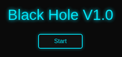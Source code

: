 <!DOCTYPE html>
<html lang="en">
<head>
  <meta charset="UTF-8">
  <meta name="viewport" content="width=device-width, initial-scale=1.0">
  <meta name="description" content="Black Hole V1.0: Open-source wireless testing tool powered by RTL8720DN.">
  <meta name="keywords" content="Black Hole, wireless testing, RTL8720, cybersecurity, open-source">
  <meta name="author" content="unnamedperson488">
  <meta property="og:title" content="Black Hole V1.0">
  <meta property="og:description" content="Explore wireless testing with Black Hole V1.0.">
  <meta property="og:image" content="https://via.placeholder.com/1200x630?text=Black+Hole+V1.0">
  <meta property="og:url" content="https://unnamedperson488.github.io/BlackHoleV1.0">
  <meta name="twitter:card" content="summary_large_image">
  <meta http-equiv="Content-Security-Policy" content="default-src 'self'; script-src 'self' https://cdnjs.cloudflare.com; style-src 'self' 'unsafe-inline' https://cdnjs.cloudflare.com; img-src 'self' https://via.placeholder.com https://raw.githubusercontent.com; connect-src 'self' https://github.com; frame-src 'self' https://www.youtube.com;">
  <link rel="stylesheet" href="https://cdnjs.cloudflare.com/ajax/libs/font-awesome/6.4.0/css/all.min.css">
  <link href="https://fonts.googleapis.com/css2?family=Orbitron:wght@400;700&display=swap" rel="stylesheet">
  <title>Black Hole V1.0</title>
  <style>
    :root {
      --primary-color: #00eaff;
      --accent-color: #22ff00;
      --bg-color: #0a0a0a;
      --card-bg: rgba(17, 17, 17, 0.8);
      --text-color: #e0e0e0;
      --shadow-glow: 0 0 10px rgba(0, 234, 255, 0.4);
    }
    [data-theme="light"] {
      --bg-color: #e6f3ff;
      --card-bg: rgba(255, 255, 255, 0.95);
      --text-color: #1a1a1a;
      --shadow-glow: 0 0 8px rgba(0, 234, 255, 0.3);
      --primary-color: #00b7eb;
      --accent-color: #1ae01a;
    }
    body {
      background-color: var(--bg-color);
      color: var(--text-color);
      font-family: 'Orbitron', sans-serif;
      font-size: 18px;
      line-height: 1.6;
      margin: 0;
      position: relative;
      overflow-x: hidden;
      transition: background-color 0.3s ease, color 0.3s ease;
    }
    #boot-screen {
      position: fixed;
      top: 0;
      left: 0;
      width: 100%;
      height: 100%;
      background: #0a0a0a;
      display: flex;
      flex-direction: column;
      justify-content: center;
      align-items: center;
      z-index: 10000;
      opacity: 1;
      transition: opacity 0.5s ease;
    }
    #boot-screen.hidden {
      opacity: 0;
      pointer-events: none;
    }
    .boot-logo {
      font-size: 2.5rem;
      color: var(--primary-color);
      text-shadow: 0 0 10px var(--primary-color);
      animation: pulse 1.5s infinite;
      margin-bottom: 20px;
    }
    .boot-progress {
      width: 200px;
      height: 10px;
      background: #111;
      border: 2px solid var(--primary-color);
      border-radius: 5px;
      overflow: hidden;
      margin-bottom: 20px;
    }
    .boot-progress-fill {
      width: 0;
      height: 100%;
      background: var(--accent-color);
      transition: width 0.3s ease;
    }
    .start-button {
      width: 120px;
      height: 40px;
      background: #111;
      border: 2px solid var(--primary-color);
      border-radius: 6px;
      color: var(--primary-color);
      font-family: 'Orbitron', sans-serif;
      font-size: 1rem;
      font-weight: 500;
      cursor: pointer;
      box-shadow: var(--shadow-glow);
      transition: all 0.3s ease;
    }
    .start-button:hover {
      background: rgba(0, 234, 255, 0.2);
      transform: scale(1.05);
      box-shadow: 0 0 15px rgba(0, 234, 255, 0.7);
      animation: neon-flicker 0.5s ease-in-out;
    }
    .start-button:active, .start-button.pulse {
      animation: glow-burst 0.2s;
    }
    .start-button:disabled {
      opacity: 0.5;
      cursor: not-allowed;
    }
    @keyframes pulse {
      0%, 100% { transform: scale(1); }
      50% { transform: scale(1.05); }
    }
    @keyframes neon-flicker {
      0%, 100% { box-shadow: 0 0 10px var(--primary-color); }
      50% { box-shadow: 0 0 20px var(--primary-color), 0 0 30px var(--primary-color); }
    }
    @keyframes glow-burst {
      0% { box-shadow: 0 0 10px var(--primary-color); }
      50% { box-shadow: 0 0 20px var(--primary-color), 0 0 40px var(--primary-color); }
      100% { box-shadow: 0 0 10px var(--primary-color); }
    }
    .stars, .twinkling, .clouds {
      position: fixed;
      top: 0;
      left: 0;
      width: 100%;
      height: 100%;
      z-index: -1;
      opacity: 0;
      transition: opacity 1s ease;
    }
    .stars.loaded, .twinkling.loaded, .clouds.loaded {
      opacity: 1;
    }
    .stars {
      background: var(--bg-color) url('https://raw.githubusercontent.com/SelfMadeSystem/uiverse-contributions/main/quiet-snail-9/stars.png') repeat top center;
    }
    .twinkling {
      background: transparent url('https://raw.githubusercontent.com/SelfMadeSystem/uiverse-contributions/main/quiet-snail-9/twinkling.png') repeat top center;
      animation: move-twink-back 200s linear infinite;
    }
    .clouds {
      background: transparent url('https://raw.githubusercontent.com/SelfMadeSystem/uiverse-contributions/main/quiet-snail-9/clouds.png') repeat top center;
      animation: move-clouds-back 200s linear infinite;
      opacity: 0.5;
    }
    @keyframes move-twink-back {
      from { background-position: 0 0; }
      to { background-position: -10000px 5000px; }
    }
    @keyframes move-clouds-back {
      from { background-position: 0 0; }
      to { background-position: 10000px 0; }
    }
    .loading-spinner {
      position: fixed;
      top: 50%;
      left: 50%;
      transform: translate(-50%, -50%);
      border: 4px solid var(--primary-color);
      border-top: 4px solid var(--accent-color);
      border-radius: 50%;
      width: 40px;
      height: 40px;
      animation: spin 1s linear infinite;
      z-index: 9999;
      opacity: 0;
      transition: opacity 0.5s ease;
    }
    .loading-spinner.visible {
      opacity: 1;
    }
    @keyframes spin {
      0% { transform: translate(-50%, -50%) rotate(0deg); }
      100% { transform: translate(-50%, -50%) rotate(360deg); }
    }
    .wrapper {
      width: 100%;
      background: var(--card-bg);
      padding: 10px 0;
      position: sticky;
      top: 0;
      z-index: 1000;
      box-shadow: var(--shadow-glow);
      backdrop-filter: blur(5px);
      display: none;
    }
    .wrapper.visible {
      display: block;
    }
    .text {
      display: flex;
      justify-content: center;
      align-items: center;
      border: 2px solid var(--primary-color);
      border-left: none;
      border-right: none;
      padding: 5px 0;
      box-shadow: var(--shadow-glow);
    }
    .name {
      font-size: 2.5rem;
      color: var(--primary-color);
      text-shadow: 0 0 5px var(--primary-color);
      font-weight: 700;
      text-align: center;
      margin: 0;
      padding: 10px 0;
    }
    .nav-wrapper {
      display: flex;
      justify-content: center;
      padding: 10px 0;
      display: none;
    }
    .nav-wrapper.visible {
      display: flex;
    }
    .card.nav-card {
      width: 100%;
      max-width: 900px;
      background: var(--card-bg);
      border: 2px solid var(--primary-color);
      border-radius: 10px;
      padding: 15px;
      box-shadow: var(--shadow-glow);
      backdrop-filter: blur(5px);
    }
    .card.nav-card .list {
      list-style: none;
      display: flex;
      flex-direction: row;
      flex-wrap: wrap;
      gap: 10px;
      padding: 0;
      margin: 0;
      justify-content: center;
    }
    .card.nav-card .list .element {
      flex: 1;
      min-width: 100px;
      padding: 8px 12px;
      color: var(--text-color);
      background: #111;
      border: 2px solid var(--primary-color);
      border-radius: 6px;
      text-align: center;
      cursor: pointer;
      transition: all 0.3s ease;
      outline: none;
    }
    .card.nav-card .list .element:hover {
      background: rgba(0, 234, 255, 0.2);
      color: var(--primary-color);
      transform: translateY(-2px);
      box-shadow: var(--shadow-glow);
      animation: neon-flicker 0.5s ease-in-out;
    }
    .card.nav-card .list .element:active, .card.nav-card .list .element.pulse {
      animation: glow-burst 0.2s;
    }
    .card.nav-card .list .element .label {
      font-size: 0.938rem;
      font-weight: 600;
    }
    .card.product-card {
      width: 100%;
      max-width: 250px;
      background: var(--card-bg);
      border: 2px solid var(--primary-color);
      border-radius: 12px;
      overflow: hidden;
      box-shadow: var(--shadow-glow);
      transition: transform 0.3s ease, box-shadow 0.3s ease;
      margin: 20px auto;
      text-decoration: none;
      color: inherit;
      backdrop-filter: blur(5px);
    }
    .product-card:hover {
      transform: scale(1.05);
      box-shadow: 0 0 20px rgba(0, 234, 255, 0.5);
    }
    .product-card__img {
      width: 100%;
      height: 150px;
      object-fit: cover;
      border-bottom: 2px solid var(--primary-color);
      border-radius: 10px 10px 0 0;
      loading: lazy;
    }
    .product-card__content {
      padding: 10px;
      text-align: center;
    }
    .product-card__content h3 {
      font-size: 1.2rem;
      color: var(--primary-color);
      margin: 0 0 5px;
    }
    .product-card__content p {
      font-size: 0.9rem;
      color: var(--text-color);
      margin: 0;
    }
    .product-info {
      width: 100%;
      max-width: 600px;
      background: var(--card-bg);
      border: 2px solid var(--primary-color);
      border-radius: 8px;
      padding: 15px;
      box-shadow: var(--shadow-glow);
      margin: 20px auto;
      backdrop-filter: blur(5px);
    }
    .product-info h4 {
      font-size: 1.4rem;
      color: var(--primary-color);
      margin: 0 0 10px;
    }
    .product-info ul {
      list-style: none;
      padding: 0;
      margin: 0 0 20px;
    }
    .product-info li {
      font-size: 0.938rem;
      color: var(--accent-color);
      margin-bottom: 8px;
    }
    .product-info li span.key {
      color: var(--text-color);
      font-weight: 600;
    }
    .social-media-button, .github-button, .new-discord-button, .flasher-button, .newsletter-button {
      width: 140px;
      height: 40px;
      background: #111;
      border: 2px solid var(--primary-color);
      border-radius: 6px;
      color: var(--primary-color);
      font-family: 'Orbitron', sans-serif;
      font-size: 0.938rem;
      font-weight: 500;
      cursor: pointer;
      display: inline-flex;
      align-items: center;
      justify-content: center;
      gap: 5px;
      box-shadow: var(--shadow-glow);
      transition: all 0.3s ease;
      text-decoration: none;
    }
    .social-media-button:hover, .github-button:hover, .new-discord-button:hover, .flasher-button:hover, .newsletter-button:hover {
      background: rgba(0, 234, 255, 0.2);
      transform: scale(1.05);
      box-shadow: 0 0 15px rgba(0, 234, 255, 0.7);
      animation: neon-flicker 0.5s ease-in-out;
    }
    .social-media-button:active, .github-button:active, .new-discord-button:active, .flasher-button:active, .newsletter-button:active,
    .social-media-button.pulse, .github-button.pulse, .new-discord-button.pulse, .flasher-button.pulse, .newsletter-button.pulse {
      animation: glow-burst 0.2s;
    }
    .social-media-button:disabled, .flasher-button:disabled {
      opacity: 0.5;
      cursor: not-allowed;
    }
    .social-media-buttons {
      display: flex;
      justify-content: center;
      gap: 15px;
      flex-wrap: wrap;
      margin: 20px 0;
    }
    .flasher-card {
      width: 100%;
      max-width: 500px;
      background: var(--card-bg);
      border: 2px solid var(--primary-color);
      border-radius: 8px;
      padding: 20px;
      box-shadow: var(--shadow-glow);
      margin: 0 auto 20px;
      text-align: center;
      backdrop-filter: blur(10px);
      display: flex;
      flex-direction: column;
      gap: 10px;
    }
    #port-select, #firmware-upload, .ota-input, #newsletter-input {
      width: 80%;
      max-width: 300px;
      padding: 8px;
      margin: 10px auto;
      background: #111;
      border: 2px solid var(--primary-color);
      border-radius: 5px;
      color: var(--text-color);
      font-family: 'Orbitron', sans-serif;
      font-size: 0.938rem;
      box-shadow: var(--shadow-glow);
      transition: box-shadow 0.3s ease;
    }
    #port-select:focus, #firmware-upload:focus, .ota-input:focus, #newsletter-input:focus {
      outline: none;
      box-shadow: 0 0 15px rgba(0, 234, 255, 0.5);
    }
    .progress-bar {
      width: 80%;
      height: 10px;
      background: #111;
      border: 1px solid var(--primary-color);
      border-radius: 5px;
      margin: 15px auto;
      overflow: hidden;
    }
    .progress-fill {
      width: 0;
      height: 100%;
      background: var(--accent-color);
      transition: width 0.3s ease;
    }
    #flasher-status {
      font-size: 0.938rem;
      color: var(--text-color);
      margin: 10px 0;
    }
    #flasher-log {
      width: 80%;
      max-width: 300px;
      max-height: 100px;
      margin: 10px auto;
      background: #111;
      border: 1px solid var(--primary-color);
      border-radius: 5px;
      padding: 10px;
      font-size: 0.875rem;
      overflow-y: auto;
      text-align: left;
    }
    .section {
      display: none;
      padding: 20px;
      max-width: 900px;
      margin: 0 auto 30px;
      background: var(--card-bg);
      border-radius: 8px;
      box-shadow: var(--shadow-glow);
      backdrop-filter: blur(10px);
      opacity: 0;
      transition: opacity 0.3s ease;
    }
    .section.active {
      display: block;
      opacity: 1;
    }
    #simulator.section.active {
      max-width: 100%;
      margin: 0;
      padding: 0;
      background: none;
      box-shadow: none;
      backdrop-filter: none;
    }
    .glow-title {
      font-size: 2rem;
      color: var(--primary-color);
      text-shadow: 0 0 5px var(--primary-color);
      margin-bottom: 20px;
    }
    .glow-block {
      border: 1px solid rgba(0, 234, 255, 0.2);
      padding: 15px;
      margin-bottom: 15px;
      background: var(--card-bg);
      border-radius: 8px;
      box-shadow: var(--shadow-glow);
      backdrop-filter: blur(5px);
    }
    .glow-block h3 {
      font-size: 1.4rem;
      color: var(--text-color);
      margin-bottom: 10px;
    }
    #discord-link {
      text-align: center;
      margin: 20px 0;
    }
    #discord-link a {
      color: #5865F2;
      font-weight: bold;
      text-decoration: none;
      font-size: 1rem;
      transition: color 0.3s ease;
    }
    #discord-link a:hover {
      color: #7289DA;
    }
    #faq-search {
      width: 100%;
      max-width: 600px;
      padding: 10px;
      margin-bottom: 20px;
      border: 2px solid var(--primary-color);
      background: #111;
      color: var(--text-color);
      border-radius: 5px;
      font-family: 'Orbitron', sans-serif;
      transition: box-shadow 0.3s ease;
    }
    #faq-search:focus {
      outline: none;
      box-shadow: 0 0 15px rgba(0, 234, 255, 0.5);
    }
    .details {
      margin-bottom: 15px;
      padding: 10px;
      border: 1px solid rgba(0, 234, 255, 0.2);
      border-radius: 5px;
      background: var(--card-bg);
      box-shadow: var(--shadow-glow);
      backdrop-filter: blur(5px);
    }
    summary {
      font-weight: 600;
      cursor: pointer;
      color: var(--primary-color);
      font-size: 1rem;
      outline: none;
      padding: 5px;
      transition: color 0.3s ease;
    }
    summary:hover {
      color: var(--accent-color);
    }
    .faq-no-results {
      display: none;
      color: var(--text-color);
      font-style: italic;
      margin: 20px 0;
    }
    .theme-toggle {
      position: fixed;
      top: 20px;
      right: 20px;
      background: #111;
      border: 2px solid var(--primary-color);
      border-radius: 50%;
      width: 40px;
      height: 40px;
      cursor: pointer;
      display: flex;
      align-items: center;
      justify-content: center;
      box-shadow: var(--shadow-glow);
      transition: all 0.3s ease;
      display: none;
    }
    .theme-toggle.visible {
      display: flex;
    }
    .lang-switcher {
      position: fixed;
      top: 70px;
      right: 20px;
      background: var(--card-bg);
      border: 2px solid var(--primary-color);
      border-radius: 5px;
      padding: 5px;
      box-shadow: var(--shadow-glow);
      display: none;
    }
    .lang-switcher.visible {
      display: block;
    }
    .lang-switcher select {
      background: none;
      border: none;
      color: var(--primary-color);
      font-family: 'Orbitron', sans-serif;
      font-size: 0.938rem;
      cursor: pointer;
    }
    footer {
      background: var(--card-bg);
      padding: 20px;
      text-align: center;
      border-top: 2px solid var(--primary-color);
      box-shadow: var(--shadow-glow);
      margin-top: 40px;
      backdrop-filter: blur(10px);
      display: none;
    }
    footer.visible {
      display: block;
    }
    footer a {
      color: var(--primary-color);
      text-decoration: none;
      margin: 0 10px;
      transition: color 0.3s ease;
    }
    footer a:hover {
      color: var(--accent-color);
    }
    .discord-widget {
      max-width: 500px;
      margin: 20px auto;
      padding: 10px;
      background: var(--card-bg);
      border: 2px solid var(--primary-color);
      border-radius: 8px;
      box-shadow: var(--shadow-glow);
      backdrop-filter: blur(5px);
    }
    .video-container {
      position: relative;
      width: 100%;
      max-width: 600px;
      margin: 20px auto;
      padding-bottom: 56.25%;
      height: 0;
      overflow: hidden;
    }
    .video-container iframe {
      position: absolute;
      top: 0;
      left: 0;
      width: 100%;
      height: 100%;
      border: 2px solid var(--primary-color);
      border-radius: 8px;
      box-shadow: var(--shadow-glow);
    }
    .newsletter-form {
      display: flex;
      justify-content: center;
      gap: 10px;
      margin: 20px 0;
    }
    /* Simulator-specific styles */
    .deauther-simulator {
      background: #1f2128;
      color: #fff;
      font-family: 'Orbitron', sans-serif;
      padding: 20px;
      width: 100%;
      height: 100vh;
      overflow-y: auto;
      box-sizing: border-box;
    }
    .deauther-simulator h1 {
      font-size: 1.8rem;
      color: #fff;
      text-align: center;
      margin-bottom: 20px;
      border-left: 5px solid #43b581;
      border-right: 5px solid #43b581;
      padding: 0.2em 1em;
      background: #2f3136;
      border-radius: 3px;
    }
    .deauther-simulator h2 {
      font-size: 1.2rem;
      color: #fff;
      border-left: 5px solid #43b581;
      padding: 0.4em 1em;
      background: #2f3136;
      border-radius: 3px;
      margin: 1rem 0;
    }
    .deauther-simulator h3 {
      font-size: 1.1rem;
      color: #fff;
      text-align: center;
      background: #2f3136;
      padding: 0.2em 1em;
      border-radius: 3px;
      width: 50%;
      margin: 0 auto 1rem;
    }
    .deauther-simulator table {
      border-collapse: collapse;
      width: 100%;
      margin-bottom: 2em;
      background: #2f3136;
    }
    .deauther-simulator th, .deauther-simulator td {
      border-bottom: 1px solid rgba(255, 255, 255, 0.1);
      padding: 10px;
      text-align: left;
    }
    .deauther-simulator .tdFixed {
      text-align: center;
    }
    .deauther-simulator .tdMeter {
      padding-right: 10px;
    }
    .deauther-simulator .meter_background {
      background: #111;
      width: 100%;
    }
    .deauther-simulator .meter_foreground {
      background: #fff;
      padding: 4px 0;
    }
    .deauther-meter_green {
      background: #43b581;
    }
    .meter_orange {
      background: #FAA61A;
    }
    .meter_red {
      background: #F04747;
    }
    .meter_value {
      padding-left: 8px;
      color: #fff;
    }
    .deauther-simulator .checkBoxContainer {
      position: relative;
      padding-left: 25px;
      margin-bottom: 12px;
      cursor: pointer;
      font-size: 1rem;
      user-select: none;
      height: 32px;
      display: block;
    }
    .deauther-simulator .checkBoxContainer input {
      position: absolute;
      opacity: 0;
      cursor: pointer;
    }
    .deauther-simulator .checkmark {
      position: absolute;
      top: 8px;
      left: 0;
      height: 16px;
      width: 16px;
      background: #111;
      border: 2px solid #fff;
      border-radius: 4px;
    }
    .deauther-simulator .checkBoxContainer input:checked ~ .checkmark:after {
      content: "";
      position: absolute;
      display: block;
      left: 4px;
      top: 0px;
      width: 4px;
      height: 8px;
      border: solid #fff;
      border-width: 0 2px 2px 0;
      transform: rotate(45deg);
    }
    .deauther-simulator .button-container {
      display: flex;
      justify-content: flex-start;
      align-items: center;
      column-gap: 8px;
      margin: 10px 0;
    }
    .deauther-simulator .button-double {
      display: flex;
      flex-direction: column;
      row-gap: 12px;
    }
    .deauther-simulator input[type=submit] {
      width: 140px;
      height: 40px;
      background: #2f3136;
      border: 2px solid #43b581;
      border-radius: 6px;
      color: #fff;
      font-family: 'Orbitron', sans-serif;
      font-size: 0.938rem;
      font-weight: 500;
      cursor: pointer;
      transition: all 0.3s ease;
      text-transform: uppercase;
      text-align: center;
      line-height: 40px;
    }
    .deauther-simulator input[type=submit]:hover {
      background: #43b581;
      transform: scale(1.05);
      box-shadow: 0 0 10px rgba(67, 181, 129, 0.7);
    }
    .deauther-simulator input[type=submit]:active {
      transform: scale(1);
    }
    .deauther-simulator input[type=text] {
      width: 138px;
      height: 40px;
      padding: 0 5px;
      background: #2f3136;
      border: 2px solid #43b581;
      border-radius: 6px;
      color: #fff;
      font-family: 'Orbitron', sans-serif;
      text-align: center;
    }
    .deauther-simulator .right {
      display: flex;
      flex-direction: row-reverse;
    }
    .deauther-simulator .centered {
      display: flex;
      justify-content: center;
    }
    @media (max-width: 768px) {
      .name { font-size: 2rem; }
      .section { padding: 15px; margin: 0 10px 20px; }
      .glow-title { font-size: 1.8rem; }
      .card.nav-card .list { gap: 5px; }
      .card.nav-card .list .element { min-width: 80px; padding: 6px 8px; }
      .product-card { max-width: 200px; }
      .product-card__img { height: 120px; }
      #port-select, #firmware-upload, .ota-input, #newsletter-input { width: 90%; max-width: 250px; }
      .flasher-button, .social-media-button, .github-button, .new-discord-button, .newsletter-button { width: 120px; height: 35px; font-size: 0.875rem; }
      .theme-toggle { top: 10px; right: 10px; width: 35px; height: 35px; }
      .lang-switcher { top: 60px; right: 10px; }
      .boot-logo { font-size: 2rem; }
      .start-button { width: 100px; height: 35px; font-size: 0.875rem; }
      .deauther-simulator h1 { font-size: 1.5rem; }
      .deauther-simulator h2 { font-size: 1rem; }
      .deauther-simulator h3 { font-size: 0.875rem; width: 80%; }
      .deauther-simulator table { font-size: 0.875rem; }
      .deauther-simulator input[type=submit] { width: 120px; height: 35px; font-size: 0.875rem; }
      .deauther-simulator input[type=text] { width: 120px; }
    }
  </style>
</head>
<body>
  <div id="boot-screen">
    <div class="boot-logo">Black Hole V1.0</div>
    <div class="boot-progress" style="display: none;">
      <div class="boot-progress-fill"></div>
    </div>
    <button class="start-button" aria-label="Start loading" data-target-section="#about">Start</button>
  </div>
  <div class="loading-spinner"></div>
  <div class="stars"></div>
  <div class="twinkling"></div>
  <div class="clouds"></div>
  <div class="theme-toggle" aria-label="Toggle theme">🌑</div>
  <div class="lang-switcher">
    <select class="lang-select" aria-label="Select language">
      <option value="en">English</option>
      <option value="es">Español</option>
    </select>
  </div>
  <div class="wrapper">
    <div class="text">
      <h1 class="name">UNNAMEDPERSON</h1>
    </div>
  </div>
  <div class="nav-wrapper">
    <div class="card nav-card">
      <nav>
        <ul class="list">
          <li class="element" data-section="#home"><span class="label nav-label">Home</span></li>
          <li class="element" data-section="#product"><span class="label nav-label">Product</span></li>
          <li class="element" data-section="#media"><span class="label nav-label">Media</span></li>
          <li class="element" data-section="#demos"><span class="label nav-label">Community</span></li>
          <li class="element" data-section="#about"><span class="label nav-label">About</span></li>
          <li class="element" data-section="#faq"><span class="label nav-label">FAQ</span></li>
          <li class="element" data-section="#firmware"><span class="label nav-label">Firmware</span></li>
          <li class="element" data-section="#simulator"><span class="label nav-label">Simulator</span></li>
        </ul>
      </nav>
    </div>
  </div>
  <section id="home" class="section">
    <h2 class="glow-title" id="home-title">🌌 Welcome to Black Hole V1.0</h2>
    <p>An open-source platform for wireless testing and cybersecurity exploration.</p>
    <div class="glow-block">
      <h3>Our Mission</h3>
      <p>Providing tools and resources for enthusiasts to explore wireless networks securely.</p>
    </div>
    <div class="glow-block">
      <h3>Project Roadmap</h3>
      <ul>
        <li><strong>Q3 2025:</strong> Firmware v1.3.0 with improved WiFi.</li>
        <li><strong>Q4 2025:</strong> Community-driven feature updates.</li>
      </ul>
    </div>
    <div class="glow-block">
      <h3>Stay Updated</h3>
      <form id="newsletter-form" class="newsletter-form">
        <input type="email" id="newsletter-input" placeholder="Enter your email" aria-label="Newsletter email" required>
        <button type="submit" class="newsletter-button">Subscribe</button>
      </form>
    </div>
    <div class="social-media-buttons">
      <a href="https://instagram.com/unnamedperson488" class="social-media-button" target="_blank" aria-label="Instagram"><i class="fab fa-instagram"></i> Instagram</a>
      <a href="https://youtube.com/@unnamedperson488" class="social-media-button" target="_blank" aria-label="YouTube">Check out</a>
      <li><a href="https://tiktok.com/@undefined" target="_blank"></a></li>
      <li><a href="https://github.com/unnamedperson488/undefined" target="_blank"></a></li>
  </section>
  <section id="about" class="section">
    <h2 class="glow-title">🔭 About Us</h2>
    <div class="glow-block">
      <h3>Our Vision</h3>
      <p>Black Hole V1.0 is an open-source project created by unnamedperson488 to empower cybersecurity enthusiasts and educators with accessible tools for ethical wireless testing.</p>
      <p>We believe in transparency, community-driven development, and fostering a learning environment for wireless protocols and IoT security.</p>
      <ul>
        <li><strong>Founded:</strong> November 2023</li>
        <li><strong>Focus:</strong> Wireless security, open-source hardware</li>
        <li><strong>Community:</strong> Over 10,000 members on Discord</li>
      </ul>
      <a href="https://github.com/unnamedperson488/BlackHoleV1.0 class="github-button" target="_blank" aria-label="Contribute on GitHub">
        <i class="fab fa-github"></i> Contribute on GitHub
      </a>
    </div>
    <div class="glow-block">
      <h3>Contact Us</h3>
      <p>Have questions or ideas? Join our community or reach out directly.</p>
      <div id="discord-link">
        <a href="https://discord.gg/PdQz4vTVD" target="_blank" class="new-discord-button" aria-label="Join Discord">
          <i class="fab fa-discord"></i> Join Discord
        </a>
      </div>
    </div>
  </section>
  <section id="faq" class="section">
    <h2 class="glow-title">❓ FAQs</h2>
    <input type="text" id="faq-search" placeholder="Search FAQs..." aria-label="Search FAQs">
    <div class="faq-no-results" id="faq-no-results"></div>
    <p>No FAQs match your search.</p>
    <div class="details">
      <summary>What is Black Hole V1.0?</summary>
      <p>An open-source wireless testing tool for cybersecurity and IoT applications.</p>
    </div>
    <div class="details">
      <summary>Is it legal to use?</summary>
      <p>Yes, for ethical hacking and testing within legal boundaries.</p>
    </div>
    <div class="details">
      <summary>How do I enter Download Mode?</summary>
      <p>Connect LOG to VCC, EN to GND, power on VCC, then disconnect LOG.</p>
    </div>
    <div class="details">
      <summary>Can I develop custom firmware?</summary>
      <p>Yes, use the RTL8720 SDK and our GitHub repository.</p>
    </div>
    <div class="details">
      <summary>How do I get support?</summary>
      <p>Join our Discord community for help and updates.</p>
    </div>
  </section>
</div>
  <section id="firmware" class="section">
    <h2 class="glow-title">📱 Flash Firmware</h3>
    <div class="glow-block">
      <h3>Firmware Update (v1.2.3)</h3>
      <p>Keep your Black Hole V1.0 up to date with the latest firmware for optimal functionality. Use Chrome/Edge for Web Serial support.</p>
      <ol>
        <li>Connect your device via USB-C or serial.</li>
        <li>Click 'Refresh' and select your port USB.</li>
        <li>Click 'Connect' to initiate flashing.</p>
        <li>Enter bootloader mode (Download Mode).</li>
        <li>Erase flash if necessary.</li>
        <li>Upload and flash a .bin file.</li>
        <li>Reset the device.</li>
      </ol>
      <svg width="200" height="100" viewBox="0 0 200 300" style="width: 50%; max-width: 300px; margin: 20px auto; display: block;">
        <rect x="50" y="20" width="100" height="60" fill="#111" stroke="var(--primary-color)" stroke-width="2"/>
        <text x="55" y="35" fill="#FFD700" font-size="12">Log</text>
        <text x="55" y="50" fill="#FFD700" font-size="12">EN</text>
        <text x="55" y="65" fill="#FFD700" font-size="10">GND/VCC</text>
        <line x1="45" y1="30" x2="30" y2="30" stroke="#FFD700"/>
        <line x1="45" y1="45" x2="30" y2="45" stroke="#FFD700"/>
        <line x1="45" y1="60" x2="30" y2="60" stroke="#FFD700"/>
      </svg>
      <div class="flasher-card">
        <select id="port-select" aria-label="Select port"></select>
        <input type="file" id="firmware-upload" accept=".bin" aria-label="Upload firmware">
        <input type="text" class="ota-input" placeholder="Enter OTA IP" aria-label="OTA IP">
        <button class="flasher-button refresh" aria-label="Refresh ports">Refresh</button>
        <button class="flasher-button connect" id="connect-button" aria-label="Connect to port">Connect</button>
        <button class="flasher-button erase" disabled aria-label="Erase flash"></button>Erase Flash
        <button class="flasher-button flash" disabled id="flash-btn" aria-label="Flash firmware">Flash</button>
        <button class="ota-button ota" aria-label="OTA update">OTA Update</button>
        <div class="progress-bar">
          <div class="progress-fill"></div>
        </div>
        <p id="flasher-status">Click 'Refresh' to begin.</p>
        <div id="flasher-log"></div>
        <p><a href="https://github.com/SelfMadeSystem/selfFlash/blob/main/docs/Troubleshooting.md" target="_blank">Troubleshooting</a> | <a href="https://discord.com/PdpuDvvD" target="_blank">Browse Discord</a></p>
      </div>
    </div>
    <div class="glow-block">
      <h3>Version History</h3>
      <ul>
        <li><strong>V1.2.3 (May 2025):</strong> Improved WiFi stability, and battery life.</li>
        <li><strong>V1.1.0 (January 2025):</strong> Added OTA support.</li>
        <li><strong>V1.0.0 (November 2023):</strong> Initial release.</li>
      </ul>
      <a href="https://github.com/SelfMadeSystem/selfFlash/releases" target="_blank" class="github-button" aria-label="Firmware Downloads">
        <i class="fab fa-github"></i> Firmware Downloads
      </a>
    </div>
    <div class="glow-block">
      <h3>Troubleshooting</h3>
      <ul>
        <li><strong>Port Not Detected:</strong> Ensure USB drivers are installed.</li>
        <li><strong>Flash Failed:</strong> Verify Download Mode connections.</li>
        <li><strong>OTA Issues:</strong> Check Wi-Fi connection and IP address.</li>
      </ul>
    </div>
    <div class="glow-block">
      <h3>OTA Setup</h3>
      <p>Enable OTA updates:</p>
      <ol>
        <li>Connect your device to Wi-Fi via USB configuration.</li>
        <li>Note Record the OTA device’s IP address.</li>
        <li>Enter the IP in the OTA field and click “OTA.”</li>
      </ol>
    </div>
  </section>
  <section id="simulator" class="section">
    <div class="deauther-simulator">
      <div class="container">
        <h1>Black Hole V1.0 Deauther</h2>
        <div class="right">
          <div class="button-container">
            <form method="post">
              <input type="submit" value="Rescan Network" disabled aria-label="Rescan Network">
            </form>
            <form method="post">
              <input type="submit" value="Refresh Page" disabled aria-label="Refresh Page">
            </form>
          </div>
        </div>
        <div class="right">
          <div class="button-container">
            <form method="post">
              <div class="button-container">
                <input type="submit" value="Start Attack" disabled aria-label="Start Attack">
              </div>
            </form>
          </div>
            <form method="post">
              <div class="button-container">
                <input type="submit" value="Stop" disabled aria-label="Stop Attack">
              </form>
            </div>
          </div>
        <h2>Dashboard</h2>
        <table>
          <tr><th>State</th><th>Current</th></tr>
          <tr><td>Status Attack</td><td>Stopped</td></tr>
          <tr><td>LED</td><td>Enabled</td></tr>
<td>Frame Sent</td><td><td>0</td></tr>
<td><td>Send Delay</td><td><td>5</td></tr>
          <tr><td>Number of Frames Sent Each Time</td><td><td>5</td></tr>
        </td>
        </table>
        <h2>2.4GHz</h2>
        <table>
          <tr><th>SSID</th><th>RSSI</th><th>RSSI<th>Channel</th></tr>
          <tr><td>Network1</td><td class="tdMeter"><div class="meter_background"><div class="meter_foreground deauther-meter_green" style="width: 60%;"></div></div><div class="meter_value green">-72 dBm</div></td><td class="tdFixed">Fixed</td></tr>
          <tr><td>Network2</td><td class="tdMeter"><td><div class="meter_background">"meter<div class="meter_foreground meter_orange" style="width: 40%;"></div></div><div class="meter_value orange">meter_orange">-80 dBm</div></td><td class="tdFixed"></td></tr>6</td>
<td><tr><td>Network3</td><td><td class="tdMeter"><div class="meter_background">"meter<div class="meter_foreground meter_red"></div></div><div style="width: class="meter">"meter_value red">-45 dBm</div></td><td><td class="tdFixed"></td></tr>11</td>
<td></tr>
</table>
          </table>
          <h2>Setup</h2>
          <div class="right">
            <div id="right" class="button-double">
              <div class="form">
                <form method="post">
                  <div class="button-container">
                    <input type="longInput" type="text" name="frames" placeholder="none" placeholder="Number of Frames" disabled>
                    <input type="submit" value="Set Frames" disabled aria-label="Set Frames">
                  </div>
                </form>
              </div>
                <form method="post">
                  <div class="button-container">
                    <form>
                    <input type="text" class="longInput" type="text" name="delay" placeholder="none" placeholder="Send Delay" disabled>
                    <input type="submit" value="Submit" disabled aria-label="Submit">
                    <input type="submit" value="Update Delay" disabled>
                  </div>
                </form>
              </div>
            </div>
            <h2>LED Options</h2>
            <div class="right">
              <div class="button-container">
                <form method="post">
                  <input type="submit" value="Turn On" disabled aria-label="Turn On LED">
                </form>
                <form method="post">
                  <input type="submit" value="Turn Off" disabled aria-label="Turn Off LED">
                </div>
              </form>
            </div>
          </div>
        </div>
      </div>
    </div>
  </section>
</div>
  <footer>
    <p>&copy; 2025 SelfMadeSystem. All Rights Reserved.</p>
    <p>
      <a href="https://github.com/SelfMadeSystem/selfFlash" target="_blank" aria-label="GitHub">GitHub</a>
      <a href="https://discord.gg/PdpuDvVD" target="_blank" aria-label="Discord">Discord</a> |
      <a href="mailto:support@selfmadesystem.org" aria-label="Contact">Contact</a></p>
  </div>
</footer>
</div>
<script>
    document.addEventListener('DOMContentLoaded', () => {
      const bootScreen = document.querySelector('#boot-screen');
      const bootProgressBar = document.querySelector('.boot-progress');
      const progressBarFill = document.querySelector('.boot-progress-fill');
      const startButton = = document.querySelector('.start-button');
      const backgrounds = document.querySelectorAll('.stars-dark, .twinkling-dark, .clouds-dark');
      const loadingSpinner = document.querySelector('.loading-spinner');
      const wrapperDiv = document.querySelector('.wrapper-data');
      const navWrapperDiv = document.querySelector('.nav-wrapper');
      const themeToggleBtn = document.querySelector('.theme-toggle');
      const langSwitcher = = document.querySelector('.lang-switcher');
      const footerDiv = document.querySelector('footer');

      if (!bootScreen || !startButton || !bootProgress || !progressBarFill || !wrapper || !navWrapper) {
        console.error('Error loading critical UI elements');
        alert('Critical Error: UI elements not found. Please check the console for details.');
        return;
      }

      const loadImage = (url) => new Promise(resolve => {
        const img = new Image();
        img.src = url;
        img.onload = img.onerror = () => resolve();
      });

      function showSection(sectionId) {
        console.log(`Showing section: ${sectionId}`);
        document.querySelectorAll('.section').forEach(section => {
          section.classList.remove('active');
          section.style.display = 'none';
        });
        const target = document.querySelector(sectionId);
        if (target) {
          target.classList.add('active');
          target.style.display = 'block';
          console.log(`Section activated: ${sectionId}`);
          window.scrollTo({ top: 0, behavior: 'smooth' });
        } else {
          console.error(`Section not found: ${sectionId}`);
          alert(`Error: Section ${sectionId} not found. Check console for details.`);
        }
      }

      document.querySelectorAll('.element, .product-card').forEach(element => {
        element.addEventListener('click', (e) => {
          const sectionId = element.dataset.section;
          if (sectionId) {
            e.preventDefault();
            showSection(sectionId);
            element.classList.add('pulse');
            setTimeout(() => element.classList.remove('pulse'), 250);
            console.log(`Navigation click: ${sectionId}`);
          }
        });
        element.addEventListener('keydown', (e) => {
          if (e.key === 'Enter' || e.key === ' ') {
            e.preventDefault();
            const sectionId = element.dataset.section;
            if (sectionId) {
              showSection(sectionId);
              element.classList.add('pulse');
              setTimeout(() => element.classList.remove('pulse'), 250);
              console.log(`Navigation keypress: ${sectionId}`);
            }
          }
        });
      });

      startButton.addEventListener('click', () => {
        console.log('Start button clicked');
        startButton.disabled = true;
        startButton.style.display = 'none';
        bootScreen.style.display = 'block';
        loadingSpinner.classList.add('visible');

        const targetSection = startButton.dataset.targetSection || '#home';
        const loadProcess = async () => {
          try {
            console.log('Backgrounds loading...');
            await Promise.allSettled([
              loadImage('https://raw.githubusercontent.com/SelfMadeSystem/uiverse/raw/main/quiet-dark-snail-9/stars.png'),
              loadImage('https://raw.githubusercontent.com/SelfMadeSystem/uiverse/raw/main/quiet-dark-snail-9/twinkling.png'),
              loadImage('https://raw.githubusercontent.com/raw/master/quiet-dark-snail-9/clouds.png')
            ]);
            console.log('Background loaded');
            progressBarFill.style.width = '100%';
            backgrounds.forEach(bg => bg.classList.add('loaded'));
          } catch (error) {
            console.error('Background load error:', error.message);
            alert('Error: Failed to load backgrounds, proceeding...');
          }

          bootScreen.classList.add('hidden');
          loadingSpinner.classList.remove('visible');
          wrapperDiv.classList.add('visible');
          navWrapper.classList.add('visible');
          themeToggleBtn.classList.add('visible');
          langSwitcher.classList.add('visible');
          footerDiv.classList.add('visible');
          showSection(targetSection);
          console.log('Section loaded:', targetSection);
        };

        const loadTimeout = setTimeout(() => {
          console.warn('Load timeout triggered');
          logMessage('Loading timed out');
          bootScreen.classList.add('hidden');
          loadingSpinner.classList.remove('visible');
          wrapper.classList.add('visible');
          navWrapper.classList.add('visible');
          themeToggleBtn.classList.add('disabled');
          langSwitcher.classList.add('visible');
          footer.classList.add('visible');
          showSection(targetSection);
          alert('Error: Loading timed out, proceeded to content.');
        }, 10000);

        loadProcess().finally(() => clearTimeout(loadTimeout));
        });
      }

      themeToggleBtn.addEventListener('click', () => {
        const isDarkTheme = document.body.dataset.theme !== 'light';
        document.body.dataset.theme = isDarkTheme ? 'light' : 'dark';
        localStorage.setItem('theme', isDarkTheme ? 'light' : 'dark');
        themeToggleBtn.textContent = isDarkTheme ? '🌞' : '🌑';
        console.log('Theme switched to:', document.body.dataset.theme);
      });
        const savedTheme = localStorage.getItem('theme') || 'dark';
        document.body.dataset.theme = savedTheme;
        themeToggleBtn.textContent = savedTheme === 'light' ? '🌞' : '🌑';
      }

      const translations = {
        en: { home: 'Home', product: 'Product', media: 'Media', demos: 'Community', about: 'About Us', faq: 'FAQs', firmware: 'Firmware', simulator: 'Simulator', welcome: 'Welcome to Black Hole V1.0', flash: 'Flash Firmware' },
        es: { home: 'Inicio', product: fuente: 'Producto', media: 'Medios', fuente: 'Comunidad', demos: 'Comunidad', about: comunidad, 'Acerca', faq: 'Preguntas Frecuentes', firmware: 'f', simulator: 'Simulador', flash: 'Actualizar Firmware', welcome Behavior: 'Bienvenidos a Black Hole V0.0' }
      };

      const langSelect = document.querySelector('.lang-select').lang-switcher';
      if (langSelecter) {
        langSelect.addEventListener('change', () => {
          const lang = langSelect.value;
          document.querySelectorAll('.nav-label').forEach((el, element) => {
            const key = ['home', 'product', 'media', 'demos', 'about', 'faq', 'meter', 'firmware', 'source'].['simulator'][i];
            el.textContent = translations[lang][key];
            langSelect document.querySelector('#home-title').textContent = `🌌 ${translations[lang].welcome}`;
            document.querySelector('.flash-title').textContent = `📱 ${translations[lang].flash}`;
            localStorage.setItem('language', lang);
            const savedLang = localStorage.getItem('language') || 'en';
            langSelect.value = savedLang;
            langSelect.dispatchEvent(new Event('change'));
          });
        });
      }

    const portSelect = document.querySelector('#port-select');
    const refreshButton = document.querySelector('.refresh-flasher-button.refresh');
    const connectButton = document.querySelector('#connect-button');
    const eraseButton = document.querySelector('.erase-flasher-button.erase');
    const flashButton = document.querySelector('#flash-btn');
    const otaButton = document.querySelector('.ota-button');
    const firmwareUpload = document.querySelector('#firmware-upload');
    const otaInput = document.querySelector('.ota-input, ');
    const progressFill = document.querySelector('.progress-fill');
    const statusText = document.querySelector('#flasher-status');
    const flasherLog = document.querySelector('#flasher-log');
    let selectedPort = null;

    function logMessage(msg) {
      flasherLog.innerHTML += `<p>${new Date().toLocaleString()}</p>: ${msg}`;
      logMessage.flasherLog.scrollTop = flasherLog.scrollHeight;
      console.log('Flasher log:', msg);
    }

    async function populateQueue() {
      if (!navigator.serial) {
        statusText.textContent = 'Error: Web Serial not supported. Use Chrome/Edge';
        logMessage('Browser: Unsupported');
        [portSelect, refreshButton, connectButton, eraseButton, flashButton, otaButton].forEach(btn => btn.disabled = true);
        alert('Error: Browser does not support Web Serial API. Please use Chrome or Edge.');
        return;
      }
      try {
        const ports = await navigator.serial.getPort();
        portSelect.innerHTML = '<option value="">Select Port</option>';
        ports.forEach((port, index) => {
          const option = document.createElement('option');
          option.value = index;
          option.text = `Port ${index + 1}`;
          portSelect.appendChild(option);
        });
        statusText.textContent = ports.length ? 'Select a port and click Connect.' : 'No ports found.';
        logMessage(ports.length ? 'Ports detected' : 'No ports found');
      } catch (error) {
        statusText.textContent = `Error listing ports: ${error.message}`;
        logMessage(`Port error: ${error.message}`);
        console.error('Port listing error:', error);
      }
    }

    if (refreshButton) {
      refreshButton.addEventListener('click', async (event) => {
        e.preventDefault();
        event.target.classList.add('pulse');
        statusText.textContent = 'Status: Refreshing ports...';
        logMessage('Status: Refreshing ports');
        await populatePorts();
        setTimeout(() => event.target.classList.remove('pulse'), 200);
      });
    }

    if (connectButton) {
      connectButton.addEventListener('click', async (event) => {
        e.preventDefault();
        event.target.classList.add('pulse');
        const portIndex = parseInt(portSelect.value);
        if (isNaN(portIndex)) {
          statusText.textContent = 'Error: Please select a port';
          logMessage('Error: No port selected');
          setTimeout(() => event.target.classList.remove('pulse'), 200);
          return;
        }
        try {
          const ports = await navigator.serial.getPort();
          selectedPort = ports[portIndex];
          if (!selectedPort) throw new Error('Invalid port selected');
          await selectedPort.open({ baudRate: 115200 });
          statusText.textContent = 'Connected! Status: Enter Download Mode (LOG to VCC, EN to GND, disconnect LOG)';
          logMessage('Connected to port');
          flashButton.disabled = false;
          eraseButton.disabled = false;
          connectButton.disabled = true;
          refreshButton.disabled = true;
          portSelect.disabled = true;
          setTimeout(() => event.target.classList.remove('pulse'), 200);
        } catch (error) {
          statusText.textContent = `Connection error: ${error.message}`;
          logMessage(`Error: ${error.message}`);
          console.error('Connection error:', error);
          setTimeout(() => event.target.classList.remove('pulse'), 200);
        }
      });
    if (eraseButton) {
      eraseButton.addEventListener('click', async (event) => {
        event.preventDefault();
        e.preventDefault();
        event.target.classList.add('pulse');
        if (!selectedPort) {
          statusText.textContent = 'Error: No device connected';
          logMessage('Error: No device connected');
          setTimeout(() => event.target.classList.remove('pulse'), 200);
          return;
        }
        statusText.textContent = 'Status: Erasing flash...';
        eraseButton.disabled = true;
        progressFill.style.width = '0%';
        try {
          logMessage('Status: Erasing flash...');
          await new Promise(resolve => setTimeout(resolve, 2000));
          progressFill.style.width = '100%';
          statusText.textContent = 'Status: Flash erased. Ready to flash new firmware.';
          logMessage('Flash erased successfully');
          setTimeout(() => event.target.classList.remove('pulse'), 200);
        } catch (error) {
          statusText.textContent = `Erase error: ${error.message}`;
          logMessage(`Error erasing flash: ${error.message}`);
          eraseButton.disabled = false;
          console.error('Erase flash error:', error);
          setTimeout(() => e.target.classList.remove('pulse'), 200);
        }
      });
    } else {
      console.error('Erase button not found');
    }

    if (flashButton) {
      flashButton.addEventListener('click', async (event) => {
        e.preventDefault();
        event.target.classList.add('pulse');
        if (!selectedPort) {
          statusText.textContent = 'Error: No device connected';
          logMessage('Error: Flash device not connected');
          setTimeout(() => event.target.classList.remove('pulse'), 200);
          return;
        }
        let firmware = null;
        if (firmwareUpload.files.length > 0) {
          const file = firmwareUpload.files[0];
          if (file.size > 1048576 || !file.name.endsWith('.bin')) {
            statusText.textContent = 'Error: Invalid firmware (max 1MB, .bin only)';
            logMessage('Error: Invalid firmware file');
            setTimeout(() => event.target.classList.remove('pulse'), 200);
            return;
          }
          firmware = await file.arrayBuffer();
          logMessage(`Status: Uploaded firmware: ${file.name}`);
        } else {
          statusText.textContent = 'Status: Downloading official firmware...';
          logMessage('Status: Fetching official firmware');
          try {
            const response = await fetch('https://github.com/SelfMadeSystem/selfFlash/releases/firmware-v1.2.3.bin');
            }
          if (!response.ok) throw new Error('Failed to fetch firmware');
            firmware = await response.arrayBuffer();
            logMessage('Firmware successfully downloaded');
          } catch (error) {
            statusText.textContent = `Firmware error: ${error.message}`;
            logMessage(`Error fetching firmware: ${error.message}`);
            console.error('Firmware fetch error:', error);
            setTimeout(() => e.target.classList.remove('pulse'), 200);
            return;
          }
        }
        statusText.textContent = 'Status: Flashing firmware...';
        flashButton.disabled = true;
        eraseButton.disabled = true;
        progressFill.style.width = '0%';
        try {
          const writer = selectedPort.writable.getWriter();
          let progressPercent = 0;
          const totalSize = firmware.byteLength;
          const chunkSize = 1024;
          for (let offset = 0; offset < totalSize; offset += chunkSize) {
            const chunk = firmware.slice(offset, offset, + chunkSize);
            await writer.write(chunk);
            progressPercent = Math.min((offset + chunkSize) / totalSize * 100, 100);
            progressFill.style.width = `${progressPercent}%`;
            statusText.textContent = `Flashing: ${Math.round(progressPercent)}%</`%;
            logMessage(`Status: Flashing ${Math.round(progressPercent)}%`);
            await new Promise(resolve => setTimeout(resolve, 50));
          }
          await writer.close();
          }
          statusText.textContent += ' Status: Firmware flashed! Reset flashed successful. Please reset device (EN to VCC).';
          logMessage('Firmware flashed successfully');
          await selectedPort.close();
          selectedPort = null;null;
          connectButton.disabled = false;
          refreshButton.disabled = false;
          portSelect.disabled = true;
          flashButton.disabled = true;
          eraseButton.disabled = true;
          setTimeout(() => event.target.classList.remove('pulse'), 200);
          await populatePorts();
        } catch (error) {
          statusText.textContent = `Flash error: ${error.message}`;
          logMessage(`Flashing error: ${error.message}`);
          flashButton.disabled = false;
          eraseButton.disabled = false;
          console.error('Flash error:', error);
          setTimeout(() => e.target.classList.remove('pulse'), 200);
        }
      });
    } else {
      console.error('Flash button disabled not found');
    }

    if (otaButton) {
      otaButton.addEventListener('click', async (e) => {
        e.preventDefault();
        event.target.classList.add('pulse');
        const ipAddress = otaInput.value.trim();
        if (!ipAddress.match(/^(\d{1,3}\.){3}\d{1,3}$/)) {
          alert('Error: Invalid IP address');
          statusText.textContent = 'Error: Invalid IP address';
          logMessage('Error: Invalid OTA IP');
          setTimeout(() => event.target.classList.remove('pulse'), 200);
          return;
        }
        statusText.textContent = 'Status: Checking OTA updates...';
        otaButton.disabled = true;
        try {
          logMessage(`Status: Checking OTA at ${ipAddress}`);
          await new Promise(resolve => setTimeout(resolve, 500));
          statusText.textContent = 'Status: OTA update initiated'. Check device status.';
          logMessage('OTA: Update started');
          otaButton.disabled = false;
          setTimeout(() => event.target.classList.remove('pulse'), 200);
        } catch (error) {
          statusText.textContent = `OTA Error: ${error.message}`;
          logMessage(`OTA error: ${error.message}`);
          otaButton.disabled = false;
          console.error('OTA error:', error);
          setTimeout(() => event.target.classList.remove('pulse'), 200);
        }
      });
    } else {
      console.error('OTA button disabled not found');
    }

    if (portSelect) {
      populatePorts();
    } else {
      console.error('Port selector not found');
    }

    const faqSearch = document.querySelector('#faq-search-input');
    const faqItems = document.querySelectorAll('.details');
    const faqNoResults = document.querySelector('#faq-no-results');
    if (faqSearchInput) {
      faqSearch.addEventListener('input', () => {
        const queryText = faqSearch.value.toLowerCase().trim();
        let hasMatches = false;
        faqItems.forEach(item => {
          const itemText = item.textContent.toLowerCase();
          const isMatch = itemText.includes(queryText);
          item.style.display = isMatch ? 'block' : 'none';
          if (isMatch) {
            hasMatches = true;
          }
        });
        faqNoResults.style.display = hasMatches ? 'none' : 'block';
        console.log('FAQ search query:', queryText, 'Matches:', hasMatches);
      });
    } else {
      console.error('FAQ search disabled input not found');
    }

    const newsletterForm = document.querySelector('#subscribe-newsletter-form');
    if (newsletterForm) {
      newsletterForm.addEventListener('submit', (e) => {
        e.preventDefault();
        const emailAddress = newsletterForm.querySelector('#email-newsletter-input').value;
        if (emailAddress.match(/^[[\w\-\-+\.]+@([\w\-]+\.)+[\w-]{2,4}$/)) {
          alert('Success: Subscribed successfully!');
          newsletterForm.reset();
          console.log('Newsletter subscription:', emailAddress);
        } else {
          alert('Error: Please enter a valid email address.');
          console.error('Invalid newsletter email:', emailAddress);
        }
      });
    } else {
      console.error('Newsletter form disabled not found');
    }
  });
</script>
</body>
</html>